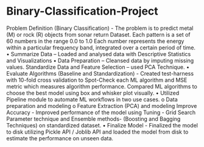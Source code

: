 # Binary-Classification-Project

Problem Definition (Binary Classification) - The problem is to predict metal (M) or rock (R) objects from sonar return Dataset. Each pattern is a set of 60 numbers in the range 0.0 to 1.0
Each number represents the energy within a particular frequency band, integrated over a certain period of time.
• Summarize Data – Loaded and analysed data with Descriptive Statistics and Visualizations
• Data Preparation – Cleansed data by imputing missing values. Standardize Data and Feature Selection – used PCA Technique.
• Evaluate Algorithms (Baseline and Standardization) - Created test-harness with 10-fold cross validation to Spot-Check each ML algorithm and MSE metric which measures algorithm performance. Compared ML algorithms to choose the best model using box and whisker plot visually.
• Utilized Pipeline module to automate ML workflows in two use cases.
o Data preparation and modeling
o Feature Extraction (PCA) and modeling
Improve Accuracy - Improved performance of the model using Tuning - Grid Search Parameter technique and Ensemble methods- (Boosting and Bagging Techniques) on standardized dataset.
• Finalize Model - Finalized the model to disk utilizing Pickle API / Joblib API and loaded the model from disk to estimate the performance on unseen data.
